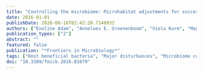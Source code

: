 ```yaml
---
title: "Controlling the microbiome: Microhabitat adjustments for successful biocontrol strategies in soil and human gut"
date: 2016-01-01
publishDate: 2020-08-10T02:42:28.714003Z
authors: ["Eveline Adam", "Anneloes E. Groenenboom", "Viola Kurm", "Magdalena Rajewska", "Ruth Schmidt", "Olaf Tyc", "Simone Weidner", "Gabriele Berg", "Wietse De Boer", "Joana Falcão Salles"]
publication_types: ["2"]
abstract: ""
featured: false
publication: "*Frontiers in Microbiology*"
tags: ["Host beneficial bacteria", "Major disturbances", "Microbiome control", "Minor disturbances", "Synbiotics"]
doi: "10.3389/fmicb.2016.01079"
---
```


